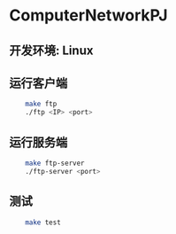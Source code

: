 # ComputerNetworkPJ
## 开发环境: Linux
## 运行客户端
```bash
    make ftp
    ./ftp <IP> <port>
```
## 运行服务端
```bash
    make ftp-server
    ./ftp-server <port>
```
## 测试
```bash
    make test
```